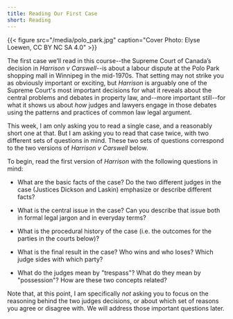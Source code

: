 ```yaml
---
title: Reading Our First Case
short: Reading
---
```


{{< figure src="/media/polo_park.jpg" caption="Cover Photo: Elyse Loewen, CC BY NC SA 4.0" >}}

The first case we’ll read in this course--the Supreme Court of Canada’s decision in *Harrison v Carswell*--is about a labour dispute at the Polo Park shopping mall in Winnipeg in the mid-1970s. That setting may not strike you as obviously important or exciting, but *Harrison* is arguably one of the Supreme Court's most important decisions for what it reveals about the central problems and debates in property law, and--more important still--for what it shows us about *how* judges and lawyers engage in those debates using the patterns and practices of common law legal argument.

This week, I am only asking you to read a single case, and a reasonably short one at that. But I am asking you to read that case twice, with two different sets of questions in mind. These two sets of questions correspond to the two versions of *Harrison v Carswell* below. 

To begin, read the first version of *Harrison* with the following questions in mind:

- What are the basic facts of the case? Do the two different judges in the case (Justices Dickson and Laskin) emphasize or describe different facts? 

- What is the central issue in the case? Can you describe that issue both in formal legal jargon and in everyday terms?

- What is the procedural history of the case (i.e. the outcomes for the parties in the courts below)?

- What is the final result in the case? Who wins and who loses? Which judge sides with which party? 

- What do the judges mean by "trespass"? What do they mean by "possession"? How are these two concepts related?

Note that, at this point, I am specifically *not* asking you to focus on the reasoning behind the two judges decisions, or about which set of reasons you agree or disagree with. We will address those important questions later. 

<!--

While fairly mundane on its facts, *Harrison v Carswell* is a compelling case because the issues and arguments seem so clearly to transcend those facts. The judges engage big questions about law, legal reasoning and legal institutions. At this point, you might be wondering which judge — Dickson or Laskin — has marshalled the "better" set of arguments. Of course, Justice Dickson's reasoning wins out, insofar as the majority of judges on the Court agree with him. But this result is not necessarily a good justification for thinking that Justice Dickson's arguments are objectively *better* or more *persuasive* — either to you as a new law student, to seasoned practicing lawyers, or to some future group of judges on the Supreme Court. 



In spite of everything the judges in *Harrison* seem to disagree about, they actually agree about a great many things. Justices Laskin and Dickson share a tremendous amount in common when it comes to the underlying *structure* and *style* of their arguments. Our first task is to describe this underlying structure. Only once you have come to appreciate what the judges share in common can you begin to grapple with the consequences of their different points of view.

-->